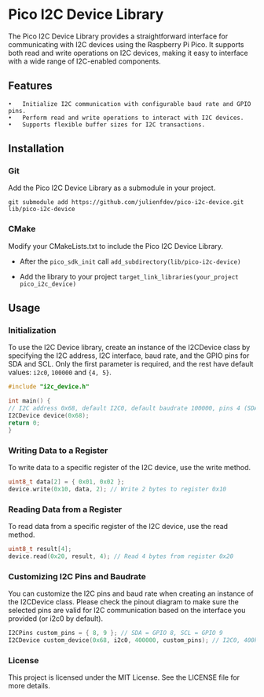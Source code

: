 # Pico I2C Device Library

The Pico I2C Device Library provides a straightforward interface for communicating with I2C devices using the Raspberry Pi Pico. It supports both read and write operations on I2C devices, making it easy to interface with a wide range of I2C-enabled components.

## Features

	•	Initialize I2C communication with configurable baud rate and GPIO pins.
	•	Perform read and write operations to interact with I2C devices.
	•	Supports flexible buffer sizes for I2C transactions.

## Installation

### Git

Add the Pico I2C Device Library as a submodule in your project.

```shell
git submodule add https://github.com/julienfdev/pico-i2c-device.git lib/pico-i2c-device
```

### CMake

Modify your CMakeLists.txt to include the Pico I2C Device Library.

-  After the `pico_sdk_init` call
`add_subdirectory(lib/pico-i2c-device)`

-  Add the library to your project
`target_link_libraries(your_project pico_i2c_device)`

## Usage

### Initialization

To use the I2C Device library, create an instance of the I2CDevice class by specifying the I2C address, I2C interface, baud rate, and the GPIO pins for SDA and SCL. Only the first parameter is required, and the rest have default values: `i2c0`, `100000` and `{4, 5}`.

```c++
#include "i2c_device.h"

int main() {
// I2C address 0x68, default I2C0, default baudrate 100000, pins 4 (SDA) and 5 (SCL)
I2CDevice device(0x68); 
return 0;
}
```


### Writing Data to a Register

To write data to a specific register of the I2C device, use the write method.
```c++
uint8_t data[2] = { 0x01, 0x02 };
device.write(0x10, data, 2); // Write 2 bytes to register 0x10
```

### Reading Data from a Register

To read data from a specific register of the I2C device, use the read method.

```c++
uint8_t result[4];
device.read(0x20, result, 4); // Read 4 bytes from register 0x20
```

### Customizing I2C Pins and Baudrate

You can customize the I2C pins and baud rate when creating an instance of the I2CDevice class. Please check the pinout diagram 
to make sure the selected pins are valid for I2C communication based on the interface you provided (or i2c0 by default).

```c++
I2CPins custom_pins = { 8, 9 }; // SDA = GPIO 8, SCL = GPIO 9
I2CDevice custom_device(0x68, i2c0, 400000, custom_pins); // I2C0, 400kHz baudrate, custom pins
```

### License

This project is licensed under the MIT License. See the LICENSE file for more details.